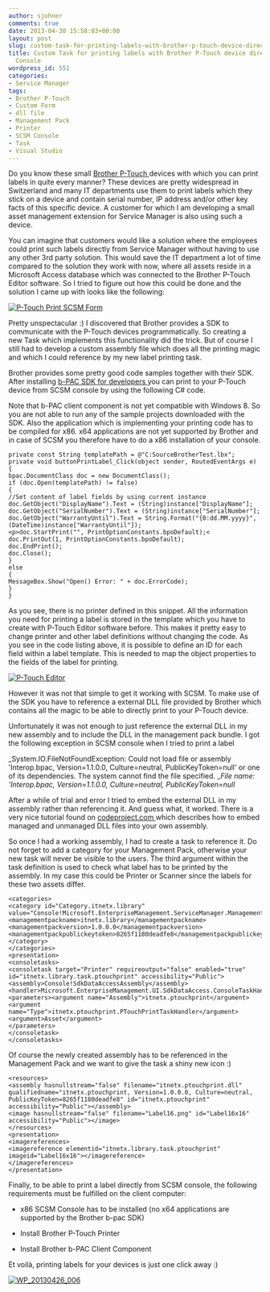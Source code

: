```yaml
---
author: sjohner
comments: true
date: 2013-04-30 15:58:03+00:00
layout: post
slug: custom-task-for-printing-labels-with-brother-p-touch-device-directly-from-scsm-console
title: Custom Task for printing labels with Brother P-Touch device directly from SCSM
  Console
wordpress_id: 551
categories:
- Service Manager
tags:
- Brother P-Touch
- Custom Form
- dll file
- Management Pack
- Printer
- SCSM Console
- Task
- Visual Studio
---
```


Do you know these small [Brother P-Touch ](http://www.p-touch.com)devices with which you can print labels in quite every manner? These devices are pretty widespread in Switzerland and many IT departments use them to print labels which they stick on a device and contain serial number, IP address and/or other key facts of this specific device. A customer for which I am developing a small asset management extension for Service Manager is also using such a device.

You can imagine that customers would like a solution where the employees could print such labels directly from Service Manager without having to use any other 3rd party solution. This would save the IT department a lot of time compared to the solution they work with now, where all assets reside in a Microsoft Access database which was connected to the Brother P-Touch Editor software. So I tried to figure out how this could be done and the solution I came up with looks like the following:

[![P-Touch Print SCSM Form](/images/form.png?w=696)](/images/form.png)
<!-- more -->
Pretty unspectacular :) I discovered that Brother provides a SDK to communicate with the P-Touch devices programmatically. So creating a new Task which implements this functionality did the trick. But of course I still had to develop a custom assembly file which does all the printing magic and which I could reference by my new label printing task.

Brother provides some pretty good code samples together with their SDK. After installing [b-PAC SDK for developers ](http://www.brother.com/product/dev/label/bpac/download/index.htm)you can print to your P-Touch device from SCSM console by using the following C# code.

Note that b-PAC client component is not yet compatible with Windows 8. So you are not able to run any of the sample projects downloaded with the SDK. Also the application which is implementing your printing code has to be compiled for x86. x64 applications are not yet supported by Brother and in case of SCSM you therefore have to do a x86 installation of your console.

 

    
    private const String templatePath = @"C:SourceBrotherTest.lbx";
    private void buttonPrintLabel_Click(object sender, RoutedEventArgs e)
    {
    bpac.DocumentClass doc = new DocumentClass();
    if (doc.Open(templatePath) != false)
    {
    //Set content of label fields by using current instance
    doc.GetObject("DisplayName").Text = (String)instance["DisplayName"];
    doc.GetObject("SerialNumber").Text = (String)instance["SerialNumber"];
    doc.GetObject("WarrantyUntil").Text = String.Format("{0:dd.MM.yyyy}", (DateTime)instance["WarrantyUntil"]);
    <p>doc.StartPrint("", PrintOptionConstants.bpoDefault);<
    doc.PrintOut(1, PrintOptionConstants.bpoDefault);
    doc.EndPrint();
    doc.Close();
    }
    else
    {
    MessageBox.Show("Open() Error: " + doc.ErrorCode);
    }
    }




As you see, there is no printer defined in this snippet. All the information you need for printing a label is stored in the template which you have to create with P-Touch Editor software before. This makes it pretty easy to change printer and other label definitions without changing the code. As you see in the code listing above, it is possible to define an ID for each field within a label template. This is needed to map the object properties to the fields of the label for printing.

[![P-Touch Editor](/images/labeltemplate.png)](/images/labeltemplate.png)

However it was not that simple to get it working with SCSM. To make use of the SDK you have to reference a external DLL file provided by Brother which contains all the magic to be able to directly print to your P-Touch device.

Unfortunately it was not enough to just reference the external DLL in my new assembly and to include the DLL in the management pack bundle. I got the following exception in SCSM console when I tried to print a label

_System.IO.FileNotFoundException: Could not load file or assembly 'Interop.bpac, Version=1.1.0.0, Culture=neutral, PublicKeyToken=null' or one of its dependencies. The system cannot find the file specified.
__File name: 'Interop.bpac, Version=1.1.0.0, Culture=neutral, PublicKeyToken=null_

After a while of trial and error I tried to embed the external DLL in my assembly rather than referencing it. And guess what, it worked. There is a very nice tutorial found on [codeproject.com ](http://www.codeproject.com/Articles/528178/Load-DLL-From-Embedded-Resource)which describes how to embed managed and unmanaged DLL files into your own assembly.

So once I had a working assembly, I had to create a task to reference it. Do not forget to add a category for your Management Pack, otherwise your new task will never be visible to the users.
The third argument within the task definition is used to check what label has to be printed by the assembly. In my case this could be Printer or Scanner since the labels for these two assets differ.

 

    
    <categories>
    <category id="Category.itnetx.library" value="Console!Microsoft.EnterpriseManagement.ServiceManager.ManagementPack">
    <managementpackname>itnetx.library</managementpackname>
    <managementpackversion>1.0.0.0</managementpackversion>
    <managementpackpublickeytoken>8265f1180deadfe8</managementpackpublickeytoken>
    </category>
    </categories>
    <presentation>
    <consoletasks>
    <consoletask target="Printer" requireoutput="false" enabled="true" id="itnetx.library.task.ptouchprint" accessibility="Public">
    <assembly>Console!SdkDataAccessAssembly</assembly>
    <handler>Microsoft.EnterpriseManagement.UI.SdkDataAccess.ConsoleTaskHandler</handler>
    <parameters><argument name="Assembly">itnetx.ptouchprint</argument>
    <argument name="Type">itnetx.ptouchprint.PTouchPrintTaskHandler</argument>
    <argument>Asset</argument>
    </parameters>
    </consoletask>
    </consoletasks>




Of course the newly created assembly has to be referenced in the Management Pack and we want to give the task a shiny new icon :)

 

    
    
    <resources>
    <assembly hasnullstream="false" filename="itnetx.ptouchprint.dll" qualifiedname="itnetx.ptouchprint, Version=1.0.0.0, Culture=neutral, PublicKeyToken=8265f1180deadfe8" id="itnetx.ptouchprint" accessibility="Public"></assembly>
    <image hasnullstream="false" filename="Label16.png" id="Label16x16" accessibility="Public"></image>
    </resources>
    <presentation>
    <imagereferences>
    <imagereference elementid="itnetx.library.task.ptouchprint" imageid="Label16x16"></imagereference>
    </imagereferences>
    </presentation>
    




Finally, to be able to print a label directly from SCSM console, the following requirements must be fulfilled on the client computer:



	
  * x86 SCSM Console has to be installed (no x64 applications are supported by the Brother b-pac SDK)

	
  * Install Brother P-Touch Printer

	
  * Install Brother b-PAC Client Component


Et voilà, printing labels for your devices is just one click away :)

[![WP_20130426_006](/images/wp_20130426_006.jpg?w=696)](/images/wp_20130426_006.jpg)
